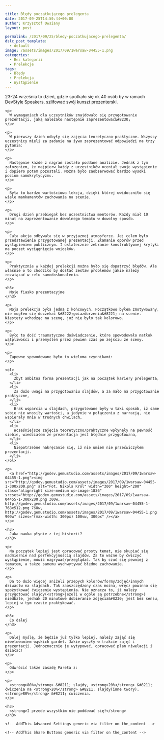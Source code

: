 ```yaml
---

title: Błędy początkującego prelegenta
date: 2017-09-25T14:50:44+00:00
author: Krzysztof Owsiany
layout: post

permalink: /2017/09/25/bledy-poczatkujacego-prelegenta/
dslc_post_template:
  - default
image: /assets/images/2017/09/1warsaw-04455-1.png
categories:
  - Bez kategorii
  - Prelekcje
tags:
  - Błędy
  - Prelekcja
  - Wystąpienie
---
```


<div id="dslc-theme-content">
  <div id="dslc-theme-content-inner">
    <p>
      23-24 września to dzień, gdzie spotkało się ok 40 osób by w ramach DevStyle Speakers, szlifować swój kunszt prezenterski.
    </p>
    
    <p>
      W wymaganiach dla uczestników znajdowało się przygotowanie prezentacji, jaką należało następnie zaprezentować&#8230;
    </p>
  
  <!--break-->

    <p>
      W pierwszy dzień odbyły się zajęcia teoretyczno-praktyczne. Wszyscy uczestnicy mieli za zadanie na żywo zaprezentować odpowiedzi na trzy pytania:
    </p>
    
    <p>
      Następnie każde z nagrań zostało poddane analizie. Jednak z tym założeniem, że najpierw każdy z uczestników oceniał swoje wystąpienie i dopiero potem pozostali. Można było zaobserwować bardzo wysoki poziom samokrytycyzmu.
    </p>
    
    <p>
      Była to bardzo wartościowa lekcja, dzięki której uwidoczniło się wiele mankamentów zachowania na scenie.
    </p>
    
    <p>
      Drugi dzień przebiegał bez uczestnictwa mentorów. Każdy miał 10 minut na zaprezentowanie dowolnego tematu w dowolny sposób.
    </p>
    
    <p>
      Cała akcja odbywała się w przyjaznej atmosferze. Jej celem było przedstawienie przygotowanej prezentacji. Złamanie oporów przed wystąpieniem publicznym. I ostatecznie zebranie konstruktywnej krytyki na poczet wyciągnięcia wniosków.
    </p>
    
    <p>
      Praktycznie w każdej prelekcji można było się dopatrzyć błędów. Ale właśnie o to chodziło by dostać zestaw problemów jakie należy rozwiązać w celu samodoskonalenia.
    </p>
    
    <h3>
      Moje fiasko prezentacyjne
    </h3>
    
    <p>
      Moja prelekcja była jedną z końcowych. Początkowo byłem zmotywowany, nie mogłem się doczekać &#8222;gwiazdorzenia&#8221; na scenie. Niestety wchodząc na scenę, już nie było tak kolorowo.
    </p>
    
    <p>
      Było to dość traumatyczne doświadczenie, które spowodowało natłok wątpliwości i przemyśleń przez pewien czas po zejściu ze sceny.
    </p>
    
    <p>
      Zapewne spowodowane było to wieloma czynnikami:
    </p>
    
    <ol>
      <li>
        Zbyt ambitna forma prezentacji jak na początek kariery prelegenta,
      </li>
      <li>
        Za dużo uwagi na przygotowaniu slajdów, a za mało na przygotowanie praktyczne,
      </li>
      <li>
        Brak wsparcia w slajdach, przygotowane były w taki sposób, iż same sobie nie wnosiły wartości, a jedynie w połączeniu z narracją, nie wspierały mnie w trudnych chwilach,
      </li>
      <li>
        Wcześniejsze zajęcia teoretyczno/praktyczne wpłynęły na pewność siebie, wiedziałem że prezentacja jest błędnie przygotowana,
      </li>
      <li>
        Niepotrzebne nakręcanie się, iż nie umiem nie przećwiczyłem prezentacji.
      </li>
    </ol>
    
    <p>
      <a href="http://godev.gemustudio.com/assets/images/2017/09/1warsaw-04455-1.png"><img src="http://godev.gemustudio.com/assets/images/2017/09/1warsaw-04455-1-300x200.png" alt="Fot. Nikola Król" width="300" height="200" class="alignright size-medium wp-image-1836" srcset="http://godev.gemustudio.com/assets/images/2017/09/1warsaw-04455-1-300x200.png 300w, http://godev.gemustudio.com/assets/images/2017/09/1warsaw-04455-1-768x512.png 768w, http://godev.gemustudio.com/assets/images/2017/09/1warsaw-04455-1.png 900w" sizes="(max-width: 300px) 100vw, 300px" /></a>
    </p>
    
    <h3>
      Jaka nauka płynie z tej historii?
    </h3>
    
    <p>
      Na początek lepiej jest opracować prosty temat, nie skupiać się nadmiernie nad perfekcyjnością slajdów. Za to ważne by ćwiczyć wystąpienie, mówić nagrywać/przeglądać. Tak by czuć się pewniej z tematem, a także samemu wychwytywać błędne zachowanie.
    </p>
    
    <p>
      Da to dużo więcej aniżeli przepych kolorów/formy/zdjęć/innych dziwactw na slajdach. Tak zaoszczędzony czas można, wręcz powinno się spożytkować ćwiczenie wystąpienia. Nie oznacza to, iż należy przygotować slajdy(<strong>jeżeli w ogóle są potrzebne</strong>) niedbale, jednak 20 minutowe dobieranie zdjęcia&#8230; jest bez sensu, lepiej w tym czasie praktykować.
    </p>
    
    <h3>
      Co dalej
    </h3>
    
    <p>
      Dalej myślę, że będzie już tylko lepiej, należy zająć się niwelowaniem wąskich gardeł. Jakie wyszły w trakcie zajęć i prezentacji. Jednoznacznie je wytypować, opracować plan niwelacji i działać!
    </p>
    
    <p>
      Odwrócić także zasadę Pareta z:
    </p>
    
    <p>
      <strong>80%</strong> &#8211; slajdy, <strong>20%</strong> &#8211; ćwiczenia na <strong>20%</strong> &#8211; slajdy(inne twory), <strong>80%</strong> &#8211; ćwiczenia.
    </p>
    
    <h3>
      <strong>I przede wszystkim nie poddawać się!</strong>
    </h3>
    
    <!-- AddThis Advanced Settings generic via filter on the_content -->
    
    <!-- AddThis Share Buttons generic via filter on the_content -->
  </div>
</div>